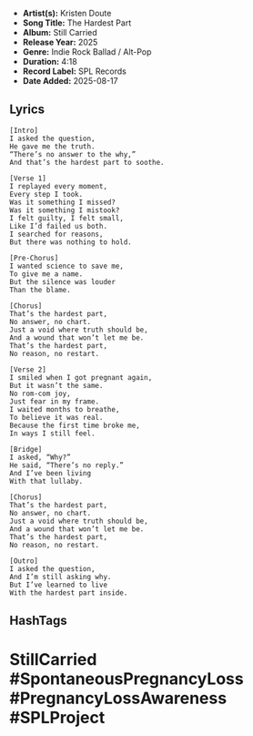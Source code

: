 - **Artist(s):** Kristen Doute
- **Song Title:** The Hardest Part
- **Album:** Still Carried
- **Release Year:** 2025
- **Genre:** Indie Rock Ballad / Alt-Pop
- **Duration:** 4:18
- **Record Label:** SPL Records
- **Date Added:** 2025-08-17

## Lyrics

```
[Intro]  
I asked the question,  
He gave me the truth.  
“There’s no answer to the why,”  
And that’s the hardest part to soothe.

[Verse 1]  
I replayed every moment,  
Every step I took.  
Was it something I missed?  
Was it something I mistook?  
I felt guilty, I felt small,  
Like I’d failed us both.  
I searched for reasons,  
But there was nothing to hold.

[Pre-Chorus]  
I wanted science to save me,  
To give me a name.  
But the silence was louder  
Than the blame.

[Chorus]  
That’s the hardest part,  
No answer, no chart.  
Just a void where truth should be,  
And a wound that won’t let me be.  
That’s the hardest part,  
No reason, no restart.

[Verse 2]  
I smiled when I got pregnant again,  
But it wasn’t the same.  
No rom-com joy,  
Just fear in my frame.  
I waited months to breathe,  
To believe it was real.  
Because the first time broke me,  
In ways I still feel.

[Bridge]  
I asked, “Why?”  
He said, “There’s no reply.”  
And I’ve been living  
With that lullaby.

[Chorus]  
That’s the hardest part,  
No answer, no chart.  
Just a void where truth should be,  
And a wound that won’t let me be.  
That’s the hardest part,  
No reason, no restart.

[Outro]  
I asked the question,  
And I’m still asking why.  
But I’ve learned to live  
With the hardest part inside.
```

## HashTags

# StillCarried #SpontaneousPregnancyLoss #PregnancyLossAwareness #SPLProject
